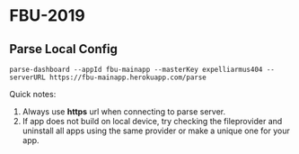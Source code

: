 # FBU-2019

## Parse Local Config
```
parse-dashboard --appId fbu-mainapp --masterKey expelliarmus404 --serverURL https://fbu-mainapp.herokuapp.com/parse

```
Quick notes: 
1. Always use **https** url when connecting to parse server.
2. If app does not build on local device, try checking the fileprovider and uninstall all apps using the same provider or make a unique one for your app.


